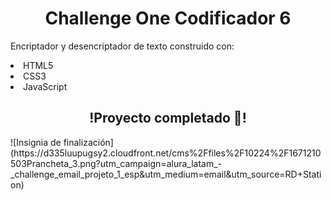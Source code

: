 <h1 align="center">Challenge One Codificador 6</h1>
<p align="left">Encriptador y desencriptador de texto construido con:</p>
<li align="left">HTML5</li>
<li align="left">CSS3</li>
<li align="left">JavaScript</li>
<h2 align="center">!Proyecto completado 🍾!</h2>
![Insignia de finalización](https://d335luupugsy2.cloudfront.net/cms%2Ffiles%2F10224%2F1671210503Prancheta_3.png?utm_campaign=alura_latam_-_challenge_email_projeto_1_esp&utm_medium=email&utm_source=RD+Station)
